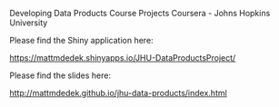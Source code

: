 Developing Data Products Course Projects
Coursera - Johns Hopkins University

Please find the Shiny application here:

https://mattmdedek.shinyapps.io/JHU-DataProductsProject/

Please find the slides here:

http://mattmdedek.github.io/jhu-data-products/index.html

